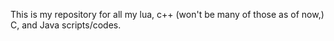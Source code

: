 This is my repository for all my lua, c++ (won't be many of those as of now,) C, and Java scripts/codes. 